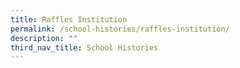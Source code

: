 ```yaml
---
title: Raffles Institution
permalink: /school-histories/raffles-institution/
description: ""
third_nav_title: School Histories
---
```

